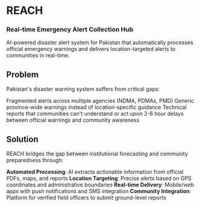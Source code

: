 # REACH
### Real-time Emergency Alert Collection Hub
AI-powered disaster alert system for Pakistan that automatically processes official emergency warnings and delivers location-targeted alerts to communities in real-time.

## Problem
Pakistan's disaster warning system suffers from critical gaps:

Fragmented alerts across multiple agencies (NDMA, PDMAs, PMD)
Generic province-wide warnings instead of location-specific guidance
Technical reports that communities can't understand or act upon
2-6 hour delays between official warnings and community awareness

## Solution
REACH bridges the gap between institutional forecasting and community preparedness through:

**Automated Processing**: AI extracts actionable information from official PDFs, maps, and reports
**Location Targeting**: Precise alerts based on GPS coordinates and administrative boundaries
**Real-time Delivery**: Mobile/web apps with push notifications and SMS integration
**Community Integration**: Platform for verified field officers to submit ground-level reports
